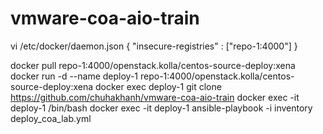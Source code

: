 # vmware-coa-aio-train
 vi /etc/docker/daemon.json
{
  "insecure-registries" : ["repo-1:4000"]
}

docker pull repo-1:4000/openstack.kolla/centos-source-deploy:xena
docker run -d --name deploy-1 repo-1:4000/openstack.kolla/centos-source-deploy:xena
docker exec deploy-1 git clone https://github.com/chuhakhanh/vmware-coa-aio-train 
docker exec -it deploy-1 /bin/bash
docker exec -it deploy-1 ansible-playbook -i inventory deploy_coa_lab.yml
